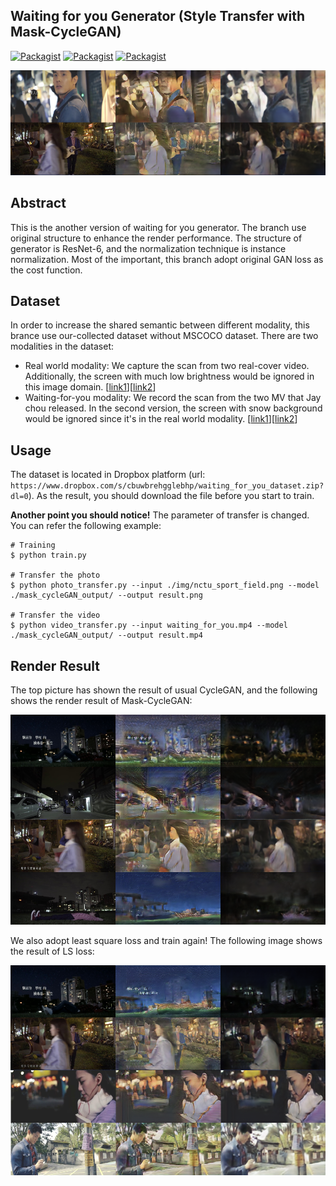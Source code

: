 ## Waiting for you Generator (Style Transfer with Mask-CycleGAN)
[![Packagist](https://img.shields.io/badge/Pytorch-0.3.0-red.svg)]()
[![Packagist](https://img.shields.io/badge/Torchvision-0.2.0-red.svg)]()
[![Packagist](https://img.shields.io/badge/Python-3.5.2-blue.svg)]()

![](https://github.com/SunnerLi/waiting-for-you-generator/blob/original_structure/img/usual_cycleGAN_result/result.png)

Abstract
---
This is the another version of waiting for you generator. The branch use original structure to enhance the render performance. The structure of generator is ResNet-6, and the normalization technique is instance normalization. Most of the important, this branch adopt original GAN loss as the cost function.     

Dataset
---
In order to increase the shared semantic between different modality, this brance use our-collected dataset without MSCOCO dataset. There are two modalities in the dataset:    
* Real world modality: We capture the scan from two real-cover video. Additionally, the screen with much low brightness would be ignored in this image domain. [[link1](https://www.youtube.com/watch?v=HS-giu1EvWc)][[link2](https://www.youtube.com/watch?v=5aGRw0_gSxY)]    
* Waiting-for-you modality: We record the scan from the two MV that Jay chou released. In the second version, the screen with snow background would be ignored since it's in the real world modality. [[link1](https://www.youtube.com/watch?v=kfXdP7nZIiE)][[link2](https://www.youtube.com/watch?v=QQucPUfXUQQ)]     

Usage
---
The dataset is located in Dropbox platform (url: `https://www.dropbox.com/s/cbuwbrehgglebhp/waiting_for_you_dataset.zip?dl=0`). As the result, you should download the file before you start to train.

**Another point you should notice!** The parameter of transfer is changed. You can refer the following example:
```
# Training
$ python train.py

# Transfer the photo
$ python photo_transfer.py --input ./img/nctu_sport_field.png --model ./mask_cycleGAN_output/ --output result.png

# Transfer the video
$ python video_transfer.py --input waiting_for_you.mp4 --model ./mask_cycleGAN_output/ --output result.mp4
```

Render Result
---
The top picture has shown the result of usual CycleGAN, and the following shows the render result of Mask-CycleGAN:

![](https://github.com/SunnerLi/waiting-for-you-generator/blob/original_structure/img/mask_cycleGAN_result/bce_result.png)

We also adopt least square loss and train again! The following image shows the result of LS loss:

![](https://github.com/SunnerLi/waiting-for-you-generator/blob/original_structure/img/mask_cycleGAN_result/ls_.png)